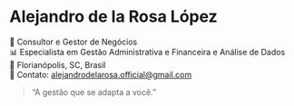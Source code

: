 # Alejandro de la Rosa López

💼 Consultor e Gestor de Negócios  
📊 Especialista em Gestão Administrativa e Financeira e Análise de Dados  
📍 Florianópolis, SC, Brasil  
📧 Contato: alejandrodelarosa.official@gmail.com

> “A gestão que se adapta a você.”
